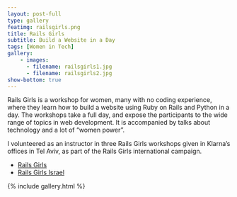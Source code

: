 ```yaml
---
layout: post-full
type: gallery
featimg: railsgirls.png
title: Rails Girls
subtitle: Build a Website in a Day
tags: [Women in Tech]
gallery:
    - images:
      - filename: railsgirls1.jpg
      - filename: railsgirls2.jpg
show-bottom: true
---
```


Rails Girls is a workshop for women, many with no coding experience, where they learn how to build a website using Ruby on Rails and Python in a day.
The workshops take a full day, and expose the participants to the wide range of topics in web development. It is accompanied by talks about technology and a lot of “women power”.

I volunteered as an instructor in three Rails Girls workshops given in Klarna’s offices in Tel Aviv, as part of the Rails Girls international campaign.


* [Rails Girls](http://railsgirls.com)
* [Rails Girls Israel](http://railsgirls.co.il)

{% include gallery.html %}